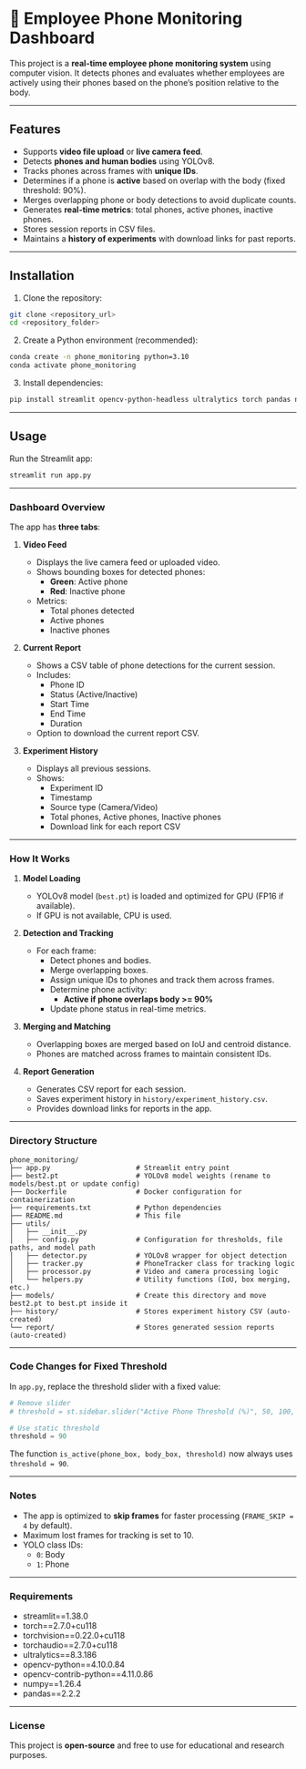 # 📱 Employee Phone Monitoring Dashboard

This project is a **real-time employee phone monitoring system** using computer vision. It detects phones and evaluates whether employees are actively using their phones based on the phone’s position relative to the body.

---

## Features

- Supports **video file upload** or **live camera feed**.
- Detects **phones and human bodies** using YOLOv8.
- Tracks phones across frames with **unique IDs**.
- Determines if a phone is **active** based on overlap with the body (fixed threshold: 90%).
- Merges overlapping phone or body detections to avoid duplicate counts.
- Generates **real-time metrics**: total phones, active phones, inactive phones.
- Stores session reports in CSV files.
- Maintains a **history of experiments** with download links for past reports.

---

## Installation

1. Clone the repository:

```bash
git clone <repository_url>
cd <repository_folder>
```

2. Create a Python environment (recommended):

```bash
conda create -n phone_monitoring python=3.10
conda activate phone_monitoring
```

3. Install dependencies:

```bash
pip install streamlit opencv-python-headless ultralytics torch pandas numpy
```

---

## Usage

Run the Streamlit app:

```bash
streamlit run app.py
```

---

### Dashboard Overview

The app has **three tabs**:

1. **Video Feed**  
   - Displays the live camera feed or uploaded video.
   - Shows bounding boxes for detected phones:
     - **Green**: Active phone  
     - **Red**: Inactive phone
   - Metrics:
     - Total phones detected
     - Active phones
     - Inactive phones

2. **Current Report**  
   - Shows a CSV table of phone detections for the current session.
   - Includes:
     - Phone ID
     - Status (Active/Inactive)
     - Start Time
     - End Time
     - Duration
   - Option to download the current report CSV.

3. **Experiment History**  
   - Displays all previous sessions.
   - Shows:
     - Experiment ID
     - Timestamp
     - Source type (Camera/Video)
     - Total phones, Active phones, Inactive phones
     - Download link for each report CSV

---

### How It Works

1. **Model Loading**  
   - YOLOv8 model (`best.pt`) is loaded and optimized for GPU (FP16 if available).  
   - If GPU is not available, CPU is used.

2. **Detection and Tracking**  
   - For each frame:
     - Detect phones and bodies.
     - Merge overlapping boxes.
     - Assign unique IDs to phones and track them across frames.
     - Determine phone activity:
       - **Active if phone overlaps body >= 90%**
     - Update phone status in real-time metrics.

3. **Merging and Matching**  
   - Overlapping boxes are merged based on IoU and centroid distance.
   - Phones are matched across frames to maintain consistent IDs.

4. **Report Generation**  
   - Generates CSV report for each session.
   - Saves experiment history in `history/experiment_history.csv`.
   - Provides download links for reports in the app.

---

### Directory Structure

```
phone_monitoring/
├── app.py                     # Streamlit entry point
├── best2.pt                   # YOLOv8 model weights (rename to models/best.pt or update config)
├── Dockerfile                 # Docker configuration for containerization
├── requirements.txt           # Python dependencies
├── README.md                  # This file
├── utils/
│   ├── __init__.py
│   ├── config.py              # Configuration for thresholds, file paths, and model path
│   ├── detector.py            # YOLOv8 wrapper for object detection
│   ├── tracker.py             # PhoneTracker class for tracking logic
│   ├── processor.py           # Video and camera processing logic
│   └── helpers.py             # Utility functions (IoU, box merging, etc.)
├── models/                    # Create this directory and move best2.pt to best.pt inside it
├── history/                   # Stores experiment history CSV (auto-created)
└── report/                    # Stores generated session reports (auto-created)
```

---

### Code Changes for Fixed Threshold

In `app.py`, replace the threshold slider with a fixed value:

```python
# Remove slider
# threshold = st.sidebar.slider("Active Phone Threshold (%)", 50, 100, 90)

# Use static threshold
threshold = 90
```

The function `is_active(phone_box, body_box, threshold)` now always uses `threshold = 90`.

---

### Notes

- The app is optimized to **skip frames** for faster processing (`FRAME_SKIP = 4` by default).
- Maximum lost frames for tracking is set to 10.
- YOLO class IDs:
  - `0`: Body
  - `1`: Phone

---

### Requirements

- streamlit==1.38.0
- torch==2.7.0+cu118
- torchvision==0.22.0+cu118
- torchaudio==2.7.0+cu118
- ultralytics==8.3.186
- opencv-python==4.10.0.84
- opencv-contrib-python==4.11.0.86
- numpy==1.26.4
- pandas==2.2.2

---

### License

This project is **open-source** and free to use for educational and research purposes.
